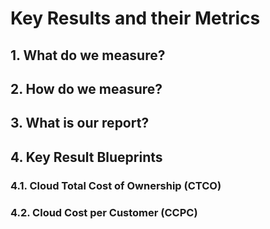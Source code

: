 # Key Results and their Metrics

## 1. What do we measure?

## 2. How do we measure?

## 3. What is our report?

## 4. Key Result Blueprints

### 4.1. Cloud Total Cost of Ownership (CTCO)

### 4.2. Cloud Cost per Customer (CCPC)